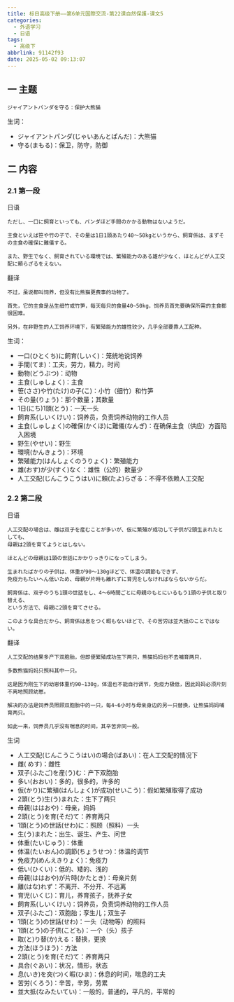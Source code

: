 ```yaml
---
title: 标日高级下册——第6单元国際交流-第22课自然保護-课文5
categories:
  - 外语学习
  - 日语
tags:
  - 高级下
abbrlink: 91142f93
date: 2025-05-02 09:13:07
---
```

## 一 主题

```
ジャイアントパンダを守る：保护大熊猫
```

<!--more-->

生词：

* ジャイアントパンダ(じゃいあんとぱんだ)：大熊猫
* 守る(まもる)：保卫，防守，防御

## 二 内容

### 2.1 第一段

日语

```
ただし、一口に飼育といっても、パンダほど手間のかかる動物はないようだ。

主食といえば笹や竹の子で、その量は1日1頭あたり40～50kgというから、飼育係は、まずその主食の確保に難儀する。

また、野生でなく、飼育されている環境では、繁殖能力のある雄が少なく、ほとんどが人工交配に頼らざるをえない。
```

翻译

```
不过，虽说都叫饲养，但没有比熊猫更费事的动物了。

首先，它的主食是丛生细竹或竹笋，每天每只的食量40~50kg，饲养员首先要确保所需的主食都很困难。

另外，在非野生的人工饲养环境下，有繁殖能力的雄性较少，几乎全部要靠人工配种。
```

生词：

* 一口(ひとくち)に飼育(しいく)：笼统地说饲养
* 手間(てま)：工夫，劳力，精力，时间
* 動物(どうぶつ)：动物
* 主食(しゅしょく)：主食
* 笹(ささ)や竹(たけ)の子(こ)：小竹（细竹）和竹笋
* その量(りょう)：那个数量；其数量
* 1日(にち)1頭(とう)：一天一头
* 飼育系(しいくけい)：饲养员，负责饲养动物的工作人员
* 主食(しゅしょく)の確保(かくほ)に難儀(なんぎ)：在确保主食（供应）方面陷入困境
* 野生(やせい)：野生
* 環境(かんきょう)：环境
* 繁殖能力(はんしょくのうりょく)：繁殖能力
* 雄(おす)が少(すく)なく：雄性（公的）数量少
* 人工交配(じんこうこうはい)に頼(たよ)らざる：不得不依赖人工交配

### 2.2 第二段

日语

```
人工交配の場合は、雌は双子を産むことが多いが、仮に繁殖が成功して子供が2頭生まれたとしても、
母親は2頭を育てようとはしない。

ほとんどの母親は1頭の世話にかかりっきりになってしまう。

生まれたばかりの子供は、体重が90～130gほどで、体温の調節もできず、
免疫力もたいへん低いため、母親が片時も離れずに育児をしなければならないからだ。

飼育係は、双子のうち1頭の世話をし、4～6時間ごとに母親のもとにいるもう1頭の子供と取り替える、
という方法で、母親に2頭を育てさせる。

このような具合だから、飼育係は息をつく暇もないほどで、その苦労は並大抵のことではない。
```

翻译

```
人工交配的结果多产下双胞胎，但即便繁殖成功生下两只，熊猫妈妈也不去哺育两只，

多数熊猫妈妈只照料其中一只。

这是因为刚生下的幼崽体重约90~130g，体温也不能自行调节，免疫力极低，因此妈妈必须片刻不离地照顾幼崽。

解决的办法是饲养员照顾双胞胎中的一只，每4~6小时与母亲身边的另一只替换，让熊猫妈妈哺育两只。

如此一来，饲养员几乎没有喘息的时间，其辛苦非同一般。
```


生词

* 人工交配(じんこうこうはい)の場合(ばあい)：在人工交配的情况下
* 雌( めす)：雌性
* 双子(ふたご)を産(う)む：产下双胞胎
* 多い(おおい)：多的，很多的，许多的 
* 仮(かり)に繁殖(はんしょく)が成功(せいこう)：假如繁殖取得了成功
* 2頭(とう)生(う)まれた：生下了两只
* 母親(ははおや)：母亲，妈妈
* 2頭(とう)を育(そだ)て：养育两只
* 1頭(とう)の世話(せわ)に：照顾（照料）一头
* 生(う)まれた：出生、诞生、产生、问世 
* 体重(たいじゅう)：体重
* 体温(たいおん)の調節(ちょうせつ)：体温的调节
* 免疫力(めんえきりょく)：免疫力
* 低い(ひくい)：低的、矮的、浅的
* 母親(ははおや)が片時(かたとき)：母亲片刻
* 離(はな)れず：不离开、不分开、不远离 
* 育児(いくじ)：育儿，养育孩子，抚养子女
* 飼育系(しいくけい)：饲养员，负责饲养动物的工作人员
* 双子(ふたご)：双胞胎；孪生儿；双生子
* 1頭(とう)の世話(せわ)：一头（动物等）的照料
* 1頭(とう)の子供(こども)：一个（头）孩子
* 取(と)り替(か)える：替换，更换
* 方法(ほうほう)：方法
* 2頭(とう)を育(そだ)て：养育两只
* 具合(ぐあい)：状况，情形，状态
* 息(いき)を突(つ)く暇(ひま)：休息的时间，喘息的工夫
* 苦労(くろう)：辛苦，辛劳，劳累
* 並大抵(なみたいてい)：一般的，普通的，平凡的，平常的

  



